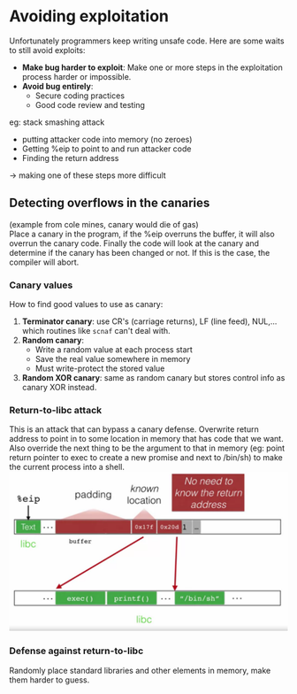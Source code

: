 # Avoiding exploitation

Unfortunately programmers keep writing unsafe code. Here are some waits to still avoid exploits:

* __Make bug harder to exploit__: Make one or more steps in the exploitation process harder or impossible.
* __Avoid bug entirely__:
  * Secure coding practices
  * Good code review and testing

eg: stack smashing attack

* putting attacker code into memory (no zeroes)
* Getting %eip to point to and run attacker code
* Finding the return address

-> making one of these steps more difficult

## Detecting overflows in the canaries

(example from cole mines, canary would die of gas)  
Place a canary in the program, if the %eip overruns the buffer, it will also overrun the canary code. Finally the code will look at the canary and determine if the canary has been changed or not. If this is the case, the compiler will abort.

### Canary values

How to find good values to use as canary:

1. __Terminator canary__: use CR's (carriage returns), LF (line feed), NUL,... which routines like `scnaf` can't deal with.
2. __Random canary__:
    * Write a random value at each process start
    * Save the real value somewhere in memory
    * Must write-protect the stored value
3. __Random XOR canary__: same as random canary but stores control info as canary XOR instead.

### Return-to-libc attack

This is an attack that can bypass a canary defense.
Overwrite return address to point in to some location in memory that has code that we want. Also override the next thing to be the argument to that in memory (eg: point return pointer to exec to create a new promise and next to /bin/sh) to make the current process into a shell.
![return-to-libc](../img/return-to-libc.png)

### Defense against return-to-libc

Randomly place standard libraries and other elements in memory, make them harder to guess.
